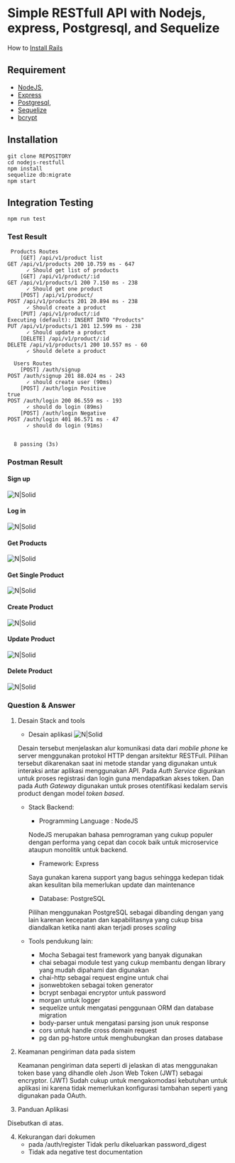 # Simple RESTfull API with Nodejs, express, Postgresql, and Sequelize

How to [Install Rails](http://installrails.com/)
## Requirement
- [NodeJS](https://nodejs.org),
- [Express](https://expressjs.com)
- [Postgresql](https://www.postgresql.org/download),
- [Sequelize](http://docs.sequelizejs.com)
- [bcrypt](https://www.npmjs.com/package/bcrypt)


## Installation

```
git clone REPOSITORY
cd nodejs-restfull
npm install
sequelize db:migrate
npm start
```

## Integration Testing
```
npm run test
```

### Test Result
```
 Products Routes
    [GET] /api/v1/product list
GET /api/v1/products 200 10.759 ms - 647
      ✓ Should get list of products
    [GET] /api/v1/product/:id 
GET /api/v1/products/1 200 7.150 ms - 238
      ✓ Should get one product
    [POST] /api/v1/product/ 
POST /api/v1/products 201 20.894 ms - 238
      ✓ Should create a product
    [PUT] /api/v1/product/:id 
Executing (default): INSERT INTO "Products"
PUT /api/v1/products/1 201 12.599 ms - 238
      ✓ Should update a product
    [DELETE] /api/v1/product/:id 
DELETE /api/v1/products/1 200 10.557 ms - 60
      ✓ Should delete a product

  Users Routes
    [POST] /auth/signup
POST /auth/signup 201 88.024 ms - 243
      ✓ should create user (90ms)
    [POST] /auth/login Positive
true
POST /auth/login 200 86.559 ms - 193
      ✓ should do login (89ms)
    [POST] /auth/login Negative
POST /auth/login 401 86.571 ms - 47
      ✓ should do login (91ms)


  8 passing (3s)

```
### Postman Result
#### Sign up

![N|Solid](http://preview.ibb.co/fGDUZn/Screenshot_from_2018_04_02_19_21_16.png)

#### Log in

![N|Solid](http://preview.ibb.co/nN93un/Screenshot_from_2018_04_02_19_20_59.png)

#### Get Products

![N|Solid](http://preview.ibb.co/e1Ok77/Screenshot_from_2018_04_02_19_20_32.png)

#### Get Single Product

![N|Solid](http://preview.ibb.co/kCWGEn/Screenshot_from_2018_04_02_19_20_03.png)

#### Create Product

![N|Solid](http://preview.ibb.co/d1CdS7/Screenshot_from_2018_04_02_19_19_49.png)

#### Update Product

![N|Solid](http://preview.ibb.co/fNcZ0S/Screenshot_from_2018_04_02_19_19_27.png)

#### Delete Product
![N|Solid](http://preview.ibb.co/n4hZ0S/Screenshot_from_2018_04_02_19_18_57.png)


### Question & Answer
1. Desain Stack and tools
	- Desain aplikasi
	![N|Solid](http://image.ibb.co/dafU0S/microserv.jpg)
    
    Desain tersebut menjelaskan alur komunikasi data dari _mobile phone_ ke server menggunakan protokol HTTP dengan arsitektur RESTFull. Pilihan tersebut dikarenakan saat ini metode standar yang digunakan untuk interaksi antar aplikasi menggunakan API.
    Pada _Auth Service_ digunkan untuk proses registrasi dan login guna mendapatkan akses token. Dan pada _Auth Gateway_ digunakan untuk proses otentifikasi kedalam servis product dengan model _token based_.
    
    - Stack Backend:
    	- Programming Language : NodeJS
    	
        NodeJS merupakan bahasa pemrograman yang cukup populer dengan performa yang cepat dan cocok baik untuk microservice ataupun monolitik untuk backend.
    	- Framework: Express
    	
        Saya gunakan karena support yang bagus sehingga kedepan tidak akan kesulitan bila memerlukan update dan maintenance
      
    	- Database: PostgreSQL
    	
        Pilihan menggunakan PostgreSQL sebagai dibanding dengan yang lain karenan kecepatan dan kapabilitasnya yang cukup bisa diandalkan ketika nanti akan terjadi proses _scaling_
    	
     - Tools pendukung lain:
     	- Mocha Sebagai test framework yang banyak digunakan
     	- chai sebagai module test yang cukup membantu dengan library yang mudah dipahami dan digunakan
     	- chai-http sebagai request engine untuk chai
     	- jsonwebtoken sebagai token generator
     	- bcrypt senbagai encryptor untuk password
     	- morgan untuk logger
     	- sequelize untuk mengatasi penggunaan ORM dan database migration
     	- body-parser untuk mengatasi parsing json unuk response
     	- cors untuk handle cross domain request
     	- pg dan pg-hstore untuk menghubungkan dan proses database
     	
2. Keamanan pengiriman data pada sistem
	
    Keamanan pengiriman data seperti di jelaskan di atas menggunakan token base yang dihandle oleh Json Web Token (JWT) sebagai encryptor. (JWT) Sudah cukup untuk mengakomodasi kebutuhan untuk aplikasi ini karena tidak memerlukan konfigurasi tambahan seperti yang digunakan pada OAuth.
3. Panduan Aplikasi

Disebutkan di atas.

4. Kekurangan dari dokumen
	- pada /auth/register Tidak perlu dikeluarkan password_digest
	- Tidak ada negative test documentation